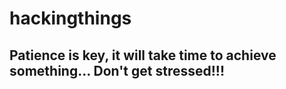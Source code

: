 # hackingthings

## Patience is key, it will take time to achieve something... Don't get stressed!!!
